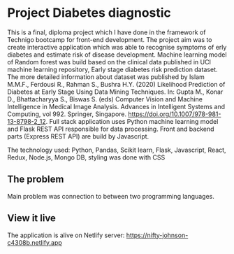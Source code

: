 # Project Diabetes diagnostic

This is a final, diploma project which I have done in the framework of Technigo bootcamp for front-end development. The project aim was to create interactive application which was able to recognise symptoms of erly diabetes and estimate risk of disease development. 
Machine learning model of Random forest was build based on the clinical data published in UCI machine learning repository, Early stage diabetes risk prediction dataset. The more detailed information about dataset was published by Islam M.M.F., Ferdousi R., Rahman S., Bushra H.Y. (2020) Likelihood Prediction of Diabetes at Early Stage Using Data Mining Techniques. In: Gupta M., Konar D., Bhattacharyya S., Biswas S. (eds) Computer Vision and Machine Intelligence in Medical Image Analysis. Advances in Intelligent Systems and Computing, vol 992. Springer, Singapore. https://doi.org/10.1007/978-981-13-8798-2_12. 
Full stack application uses Python machine learning model and Flask REST API responsible for data processing. Front and backend parts (Express REST API) are build by Javascript.

The technology used: Python, Pandas, Scikit learn, Flask, Javascript, React, Redux, Node.js, Mongo DB, styling was done with CSS

## The problem

Main problem was connection to between two programming languages.

## View it live

The application is alive on Netlify server: 
https://nifty-johnson-c4308b.netlify.app


